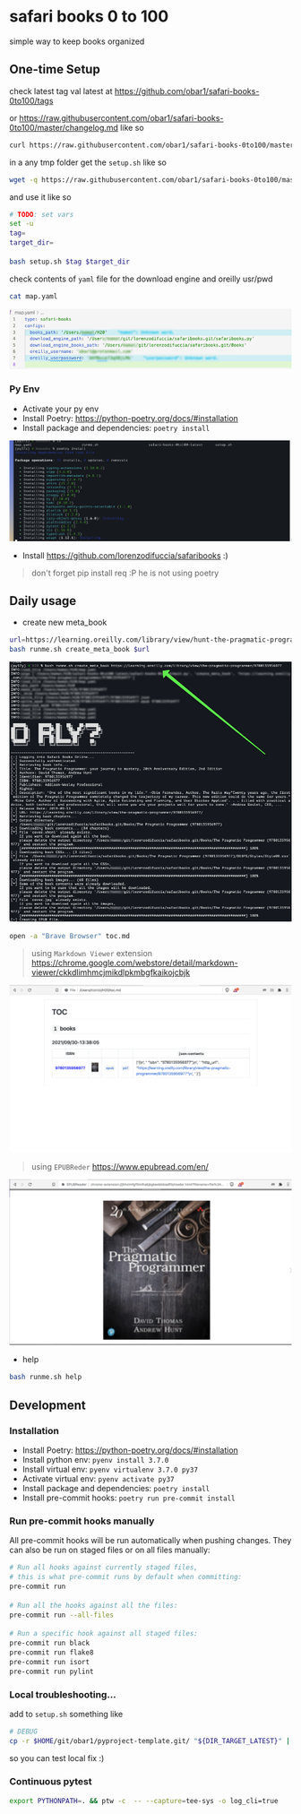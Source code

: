 # safari books 0 to 100

simple way to keep books organized

## One-time Setup

check latest tag val latest at https://github.com/obar1/safari-books-0to100/tags

or https://raw.githubusercontent.com/obar1/safari-books-0to100/master/changelog.md like so

```bash
curl https://raw.githubusercontent.com/obar1/safari-books-0to100/master/changelog.md | grep version | sort -r | head -1
```

in a any tmp folder get the `setup.sh` like so

```bash
wget -q https://raw.githubusercontent.com/obar1/safari-books-0to100/master/setup.sh
```

and use it like so

```bash
# TODO: set vars
set -u
tag=
target_dir=

bash setup.sh $tag $target_dir
```
check contents of  `yaml` file for the download engine and oreilly usr/pwd

```bash
cat map.yaml
```
![](0c5c6efa-7588-496d-b61f-d760ace537dc.png)


### Py Env
* Activate your py env
* Install Poetry: <https://python-poetry.org/docs/#installation>
* Install package and dependencies: `poetry install`

![](b9779202-502a-42e6-a1d6-48d4ea7d1e60.png)

* Install https://github.com/lorenzodifuccia/safaribooks :)
> don't forget pip install req :P he is not using poetry

## Daily usage

-  create new meta_book

```bash
url=https://learning.oreilly.com/library/view/hunt-the-pragmatic-programmer/020161622X/
bash runme.sh create_meta_book $url
```
![](5a68dd6b-e08c-4953-befe-8571054076b4.png)

```bash
open -a "Brave Browser" toc.md
```

> using `Markdown Viewer` extension  https://chrome.google.com/webstore/detail/markdown-viewer/ckkdlimhmcjmikdlpkmbgfkaikojcbjk

![](7e6c7942-b5c6-46bb-a153-8715fb08cc8c.png)


> using `EPUBReder` https://www.epubread.com/en/

![](91b3f07a-99b1-46cc-8c3d-cec62d778ff9.png)

- help

```bash
bash runme.sh help
```

## Development

### Installation

* Install Poetry: <https://python-poetry.org/docs/#installation>
* Install python env: `pyenv install 3.7.0`
* Install virtual env: `pyenv virtualenv 3.7.0 py37`
* Activate virtual env: `pyenv activate py37`
* Install package and dependencies: `poetry install`
* Install pre-commit hooks: `poetry run pre-commit install`

### Run pre-commit hooks manually

All pre-commit hooks will be run automatically when pushing changes.
They can also be run on staged files or on all files manually:

```bash
# Run all hooks against currently staged files,
# this is what pre-commit runs by default when committing:
pre-commit run

# Run all the hooks against all the files:
pre-commit run --all-files

# Run a specific hook against all staged files:
pre-commit run black
pre-commit run flake8
pre-commit run isort
pre-commit run pylint
```
### Local troubleshooting...

add to `setup.sh` something like
```bash
# DEBUG
cp -r $HOME/git/obar1/pyproject-template.git/ "${DIR_TARGET_LATEST}" || true
```
so you can test local fix :)

### Continuous pytest

```bash
export PYTHONPATH=. && ptw -c  -- --capture=tee-sys -o log_cli=true
```
